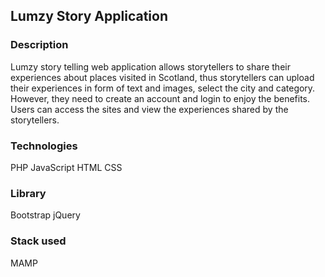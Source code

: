 ## Lumzy Story Application

### Description
Lumzy story telling web application allows storytellers to share their experiences about places visited in Scotland, thus storytellers can upload their experiences in form of text and images, select the city and category. However, they need to create an account and login to enjoy the benefits. Users can access the sites and view the experiences shared by the storytellers.


### Technologies
PHP
JavaScript
HTML
CSS

### Library
Bootstrap
jQuery


### Stack used
MAMP

